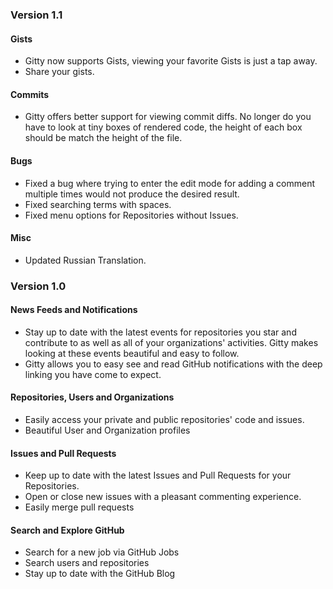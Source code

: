 ### Version 1.1

#### Gists

* Gitty now supports Gists, viewing your favorite Gists is just a tap away.
* Share your gists.

#### Commits
* Gitty offers better support for viewing commit diffs.  No longer do you have to look at tiny boxes of rendered code, the height of each box should be match the height of the file.

#### Bugs

* Fixed a bug where trying to enter the edit mode for adding a comment multiple times would not produce the desired result.
* Fixed searching terms with spaces.
* Fixed menu options for Repositories without Issues.

#### Misc

* Updated Russian Translation.

### Version 1.0

#### News Feeds and Notifications

* Stay up to date with the latest events for repositories you star and contribute to as well as all of your organizations' activities. Gitty makes looking at these events beautiful and easy to follow.
* Gitty allows you to easy see and read GitHub notifications with the deep linking you have come to expect.

#### Repositories, Users and Organizations

* Easily access your private and public repositories' code and issues.
* Beautiful User and Organization profiles

#### Issues and Pull Requests

* Keep up to date with the latest Issues and Pull Requests for your Repositories.
* Open or close new issues with a pleasant commenting experience.
* Easily merge pull requests

#### Search and Explore GitHub

* Search for a new job via GitHub Jobs
* Search users and repositories
* Stay up to date with the GitHub Blog
